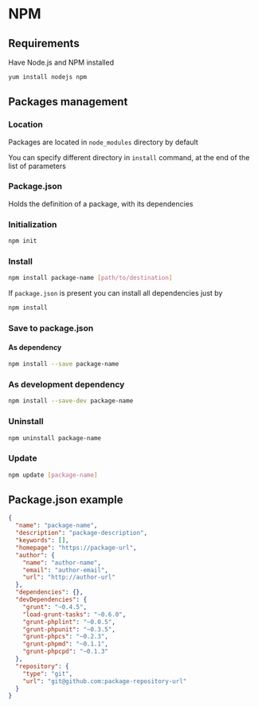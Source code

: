 # NPM

## Requirements

Have Node.js and NPM installed

```bash
yum install nodejs npm
```

## Packages management

### Location

Packages are located in `node_modules` directory by default

You can specify different directory in `install` command, at the end of the list of parameters

### Package.json

Holds the definition of a package, with its dependencies

### Initialization

```bash
npm init
```

### Install

```bash
npm install package-name [path/to/destination]
```

If `package.json` is present you can install all dependencies just by

```bash
npm install
```

### Save to package.json

#### As dependency

```bash
npm install --save package-name
```

### As development dependency

```bash
npm install --save-dev package-name
```

### Uninstall

```bash
npm uninstall package-name
```

### Update

```bash
npm update [package-name]
```

## Package.json example

```json
{
  "name": "package-name",
  "description": "package-description",
  "keywords": [],
  "homepage": "https://package-url",
  "author": {
    "name": "author-name",
    "email": "author-email",
    "url": "http://author-url"
  },
  "dependencies": {},
  "devDependencies": {
    "grunt": "~0.4.5",
    "load-grunt-tasks": "~0.6.0",
    "grunt-phplint": "~0.0.5",
    "grunt-phpunit": "~0.3.5",
    "grunt-phpcs": "~0.2.3",
    "grunt-phpmd": "~0.1.1",
    "grunt-phpcpd": "~0.1.3"
  },
  "repository": {
    "type": "git",
    "url": "git@github.com:package-repository-url"
  }
}
```
